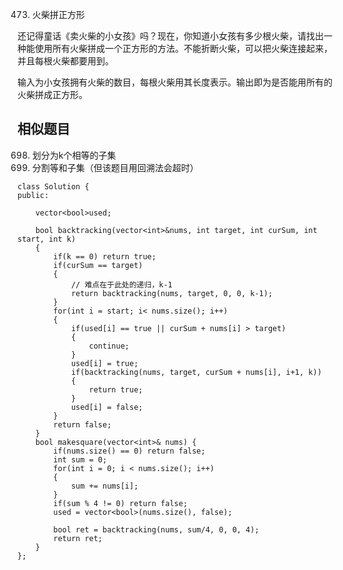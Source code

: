 473. 火柴拼正方形

还记得童话《卖火柴的小女孩》吗？现在，你知道小女孩有多少根火柴，请找出一种能使用所有火柴拼成一个正方形的方法。不能折断火柴，可以把火柴连接起来，并且每根火柴都要用到。

输入为小女孩拥有火柴的数目，每根火柴用其长度表示。输出即为是否能用所有的火柴拼成正方形。

## 相似题目
698. 划分为k个相等的子集
416. 分割等和子集（但该题目用回溯法会超时）

```
class Solution {
public:
    
    vector<bool>used;

    bool backtracking(vector<int>&nums, int target, int curSum, int start, int k)
    {
        if(k == 0) return true;
        if(curSum == target)
        {
            // 难点在于此处的递归，k-1
            return backtracking(nums, target, 0, 0, k-1);
        }
        for(int i = start; i< nums.size(); i++)
        {
            if(used[i] == true || curSum + nums[i] > target)
            {
                continue;
            }
            used[i] = true;
            if(backtracking(nums, target, curSum + nums[i], i+1, k))
            {
                return true;
            }
            used[i] = false;
        }
        return false;
    }
    bool makesquare(vector<int>& nums) {
        if(nums.size() == 0) return false;
        int sum = 0;
        for(int i = 0; i < nums.size(); i++)
        {
            sum += nums[i];
        }
        if(sum % 4 != 0) return false;
        used = vector<bool>(nums.size(), false);

        bool ret = backtracking(nums, sum/4, 0, 0, 4);
        return ret;
    }
};
```
